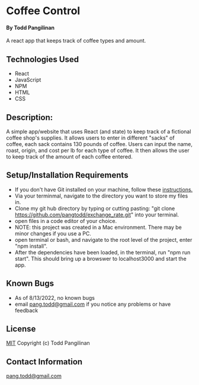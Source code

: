 # Coffee Control

#### By Todd Pangilinan

A react app that keeps track of coffee types and amount.

## Technologies Used

* React
* JavaScript
* NPM
* HTML
* CSS

## Description:
A simple app/website that uses React (and state) to keep track of a fictional coffee shop's supplies. It allows users to enter in different "sacks" of coffee, each sack contains 130 pounds of coffee. Users can input the name, roast, origin, and cost per lb for each type of coffee. It then allows the user to keep track of the amount of each coffee entered.

## Setup/Installation Requirements

* If you don't have Git installed on your machine, follow these [instructions.](https://www.learnhowtoprogram.com/introduction-to-programming/getting-started-with-intro-to-programming/git-and-github)
* Via your terminmal, navigate to the directory you want to store my files in.
* Clone my git hub directory by typing or cutting pasting: "git clone https://github.com/pangtodd/exchange_rate.git" into your terminal.
* open files in a code editor of your choice.
* NOTE: this project was created in a Mac environment. There may be minor changes if you use a PC.
* open terminal or bash, and navigate to the root level of the project, enter "npm install".
* After the dependencies have been loaded, in the terminal, run "npm run start". This should bring up a browswer to localhost3000 and start the app.

## Known Bugs

* As of 8/13/2022, no known bugs
* email pang.todd@gmail.com if you notice any problems or have feedback

## License

[MIT](https://opensource.org/licenses/MIT)
Copyright (c) Todd Pangilinan 

## Contact Information
pang.todd@gmail.com